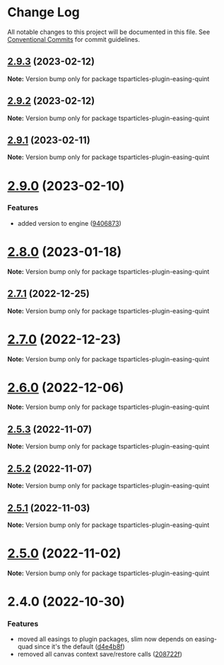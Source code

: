 # Change Log

All notable changes to this project will be documented in this file.
See [Conventional Commits](https://conventionalcommits.org) for commit guidelines.

## [2.9.3](https://github.com/matteobruni/tsparticles/compare/tsparticles-plugin-easing-quint@2.9.2...tsparticles-plugin-easing-quint@2.9.3) (2023-02-12)

**Note:** Version bump only for package tsparticles-plugin-easing-quint

## [2.9.2](https://github.com/matteobruni/tsparticles/compare/tsparticles-plugin-easing-quint@2.9.1...tsparticles-plugin-easing-quint@2.9.2) (2023-02-12)

**Note:** Version bump only for package tsparticles-plugin-easing-quint

## [2.9.1](https://github.com/matteobruni/tsparticles/compare/tsparticles-plugin-easing-quint@2.9.0...tsparticles-plugin-easing-quint@2.9.1) (2023-02-11)

**Note:** Version bump only for package tsparticles-plugin-easing-quint

# [2.9.0](https://github.com/matteobruni/tsparticles/compare/tsparticles-plugin-easing-quint@2.8.0...tsparticles-plugin-easing-quint@2.9.0) (2023-02-10)

### Features

-   added version to engine ([9406873](https://github.com/matteobruni/tsparticles/commit/9406873c6551b59e64edbe3a0e4fe59ef2cde4c6))

# [2.8.0](https://github.com/matteobruni/tsparticles/compare/tsparticles-plugin-easing-quint@2.7.1...tsparticles-plugin-easing-quint@2.8.0) (2023-01-18)

**Note:** Version bump only for package tsparticles-plugin-easing-quint

## [2.7.1](https://github.com/matteobruni/tsparticles/compare/tsparticles-plugin-easing-quint@2.7.0...tsparticles-plugin-easing-quint@2.7.1) (2022-12-25)

**Note:** Version bump only for package tsparticles-plugin-easing-quint

# [2.7.0](https://github.com/matteobruni/tsparticles/compare/tsparticles-plugin-easing-quint@2.6.0...tsparticles-plugin-easing-quint@2.7.0) (2022-12-23)

**Note:** Version bump only for package tsparticles-plugin-easing-quint

# [2.6.0](https://github.com/matteobruni/tsparticles/compare/tsparticles-plugin-easing-quint@2.5.3...tsparticles-plugin-easing-quint@2.6.0) (2022-12-06)

**Note:** Version bump only for package tsparticles-plugin-easing-quint

## [2.5.3](https://github.com/matteobruni/tsparticles/compare/tsparticles-plugin-easing-quint@2.5.2...tsparticles-plugin-easing-quint@2.5.3) (2022-11-07)

**Note:** Version bump only for package tsparticles-plugin-easing-quint

## [2.5.2](https://github.com/matteobruni/tsparticles/compare/tsparticles-plugin-easing-quint@2.5.1...tsparticles-plugin-easing-quint@2.5.2) (2022-11-07)

**Note:** Version bump only for package tsparticles-plugin-easing-quint

## [2.5.1](https://github.com/matteobruni/tsparticles/compare/tsparticles-plugin-easing-quint@2.5.0...tsparticles-plugin-easing-quint@2.5.1) (2022-11-03)

**Note:** Version bump only for package tsparticles-plugin-easing-quint

# [2.5.0](https://github.com/matteobruni/tsparticles/compare/tsparticles-plugin-easing-quint@2.4.0...tsparticles-plugin-easing-quint@2.5.0) (2022-11-02)

**Note:** Version bump only for package tsparticles-plugin-easing-quint

# 2.4.0 (2022-10-30)

### Features

-   moved all easings to plugin packages, slim now depends on easing-quad since it's the default ([d4e4b8f](https://github.com/matteobruni/tsparticles/commit/d4e4b8f6685ab748e82322877bf1e9d2d23574d4))
-   removed all canvas context save/restore calls ([208722f](https://github.com/matteobruni/tsparticles/commit/208722f0a521246165b7cdc529dfbfbd7a3cf7eb))
